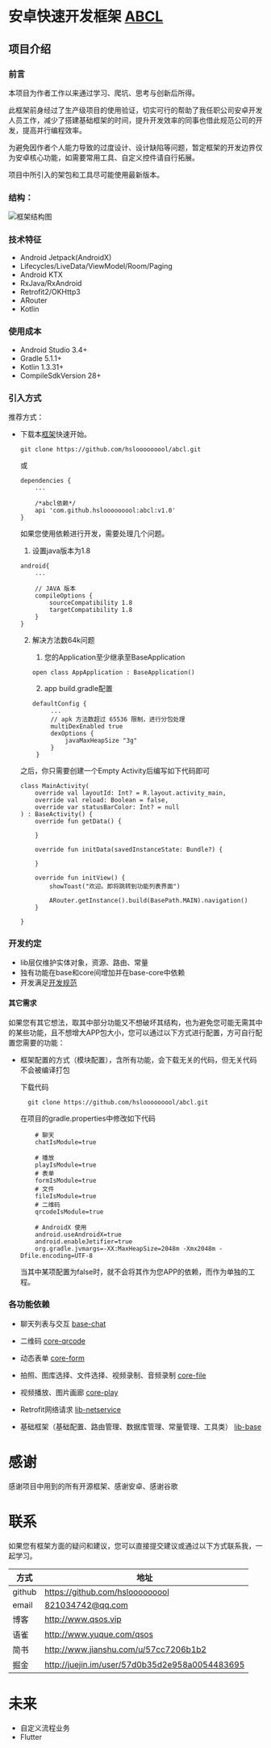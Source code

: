 # 安卓快速开发框架 [ABCL](https://github.com/hslooooooool/abcl)

## 项目介绍

### 前言
本项目为作者工作以来通过学习、爬坑、思考与创新后所得。

此框架前身经过了生产级项目的使用验证，切实可行的帮助了我任职公司安卓开发人员工作，减少了搭建基础框架的时间，提升开发效率的同事也借此规范公司的开发，提高并行编程效率。

为避免因作者个人能力导致的过度设计、设计缺陷等问题，暂定框架的开发边界仅为安卓核心功能，如需要常用工具、自定义控件请自行拓展。

项目中所引入的架包和工具尽可能使用最新版本。

### 结构：

![框架结构图](doc/frame.png)

### 技术特征

- Android Jetpack(AndroidX)
- Lifecycles/LiveData/ViewModel/Room/Paging
- Android KTX
- RxJava/RxAndroid
- Retrofit2/OKHttp3
- ARouter
- Kotlin

### 使用成本

- Android Studio 3.4+
- Gradle 5.1.1+
- Kotlin 1.3.31+
- CompileSdkVersion 28+

### 引入方式

推荐方式：

- 下载本[框架]("https://github.com/hslooooooool/abcl")快速开始。
    
    ```
    git clone https://github.com/hslooooooool/abcl.git
    ```
    
    或
    
    ```
    dependencies {
        ...
        
        /*abcl依赖*/
        api 'com.github.hslooooooool:abcl:v1.0'
    }
    ```
    
    如果您使用依赖进行开发，需要处理几个问题。
    1. 设置java版本为1.8
    
    ```
    android{
        ...
        
        // JAVA 版本
        compileOptions {
            sourceCompatibility 1.8
            targetCompatibility 1.8
        }
    }
    ```
    
    2. 解决方法数64k问题
       1. 您的Application至少继承至BaseApplication
       ```
       open class AppApplication : BaseApplication()
       ```
       
       2. app build.gradle配置
       
       ```
       defaultConfig {
            ...
            // apk 方法数超过 65536 限制，进行分包处理
            multiDexEnabled true
            dexOptions {
                javaMaxHeapSize "3g"
            }
        }
       ```
    
    之后，你只需要创建一个Empty Activity后编写如下代码即可
    
    ```MainActivity
    class MainActivity(
        override val layoutId: Int? = R.layout.activity_main,
        override val reload: Boolean = false,
        override var statusBarColor: Int? = null
    ) : BaseActivity() {
        override fun getData() {

        }

        override fun initData(savedInstanceState: Bundle?) {

        }

        override fun initView() {
            showToast("欢迎。即将跳转到功能列表界面")

            ARouter.getInstance().build(BasePath.MAIN).navigation()
        }

    }
    ```

### 开发约定

- lib层仅维护实体对象，资源、路由、常量
- 独有功能在base和core间增加并在base-core中依赖
- 开发满足[开发规范](https://github.com/hslooooooool/dev-doc/)

#### 其它需求

如果您有其它想法，取其中部分功能又不想破坏其结构，也为避免您可能无需其中的某些功能，且不想增大APP包大小，您可以通过以下方式进行配置，方可自行配置您需要的功能：
- 框架配置的方式（模块配置），含所有功能，会下载无关的代码，但无关代码不会被编译打包

    下载代码
    ```git clone
      git clone https://github.com/hslooooooool/abcl.git
    ```
    
    在项目的gradle.properties中修改如下代码

    ```gradle.properties
        # 聊天
        chatIsModule=true

        # 播放
        playIsModule=true
        # 表单
        formIsModule=true
        # 文件
        fileIsModule=true
        # 二维码
        qrcodeIsModule=true

        # AndroidX 使用
        android.useAndroidX=true
        android.enableJetifier=true
        org.gradle.jvmargs=-XX:MaxHeapSize=2048m -Xmx2048m -Dfile.encoding=UTF-8
    ```

    当其中某项配置为false时，就不会将其作为您APP的依赖，而作为单独的工程。

### 各功能依赖

- 聊天列表与交互 [base-chat]("")

- 二维码 [core-qrcode]("")
   
- 动态表单 [core-form]("")

- 拍照、图库选择、文件选择、视频录制、音频录制 [core-file]("")

- 视频播放、图片画廊 [core-play]("")

- Retrofit网络请求 [lib-netservice]("")

- 基础框架（基础配置、路由管理、数据库管理、常量管理、工具类） [lib-base]("")

# 感谢

感谢项目中用到的所有开源框架、感谢安卓、感谢谷歌

# 联系

如果您有框架方面的疑问和建议，您可以直接提交建议或通过以下方式联系我，一起学习。

| 方式 | 地址 |
|---|---|
| github | <https://github.com/hslooooooool> |
| email | 821034742@qq.com |
| 博客 | <http://www.qsos.vip> |
| 语雀 | <http://www.yuque.com/qsos>  |
| 简书 | <http://www.jianshu.com/u/57cc7206b1b2> |
| 掘金 | <http://juejin.im/user/57d0b35d2e958a0054483695>  |

# 未来

- 自定义流程业务
- Flutter

